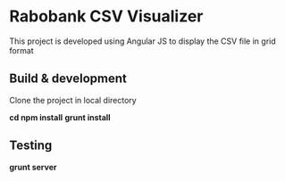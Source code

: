 Rabobank CSV Visualizer
=========================

This project is developed using Angular JS to display the CSV file in grid format

## Build & development

Clone the project in local directory

__cd <directory name>__
__npm install__
__grunt install__


## Testing

__grunt server__
